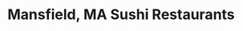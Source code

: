 ---
layout: city
title: Mansfield, MA Sushi Restaurants
permalink: /massachusetts/mansfield/
stateAbbr: MA
stateName: Massachusetts
cityName: Mansfield
---